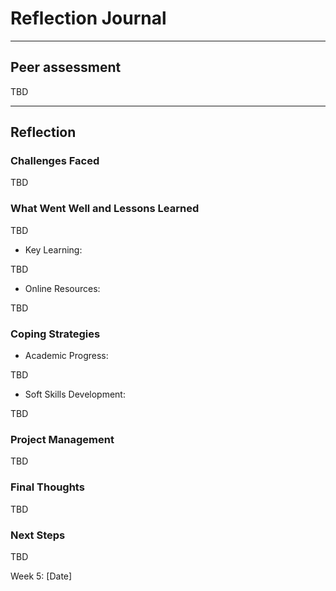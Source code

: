 # Reflection Journal

----

## Peer assessment

TBD

----

## Reflection

### Challenges Faced

TBD

### What Went Well and Lessons Learned

TBD

- Key Learning:

TBD

- Online Resources:

TBD

### Coping Strategies

- Academic Progress:

TBD

- Soft Skills Development:

TBD

### Project Management

TBD

### Final Thoughts

TBD

### Next Steps

TBD

Week 5: [Date]
